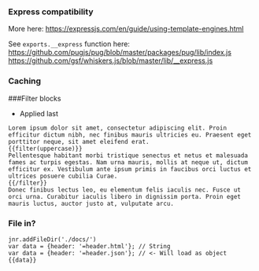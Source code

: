 


### Express compatibility

More here:
https://expressjs.com/en/guide/using-template-engines.html

See `exports.__express` function here:
https://github.com/pugjs/pug/blob/master/packages/pug/lib/index.js
https://github.com/gsf/whiskers.js/blob/master/lib/__express.js

### Caching

###Filter blocks

- Applied last

```
Lorem ipsum dolor sit amet, consectetur adipiscing elit. Proin efficitur dictum nibh, nec finibus mauris ultricies eu. Praesent eget porttitor neque, sit amet eleifend erat.
{{filter(uppercase)}}
Pellentesque habitant morbi tristique senectus et netus et malesuada fames ac turpis egestas. Nam urna mauris, mollis at neque ut, dictum efficitur ex. Vestibulum ante ipsum primis in faucibus orci luctus et ultrices posuere cubilia Curae.
{{/filter}}
Donec finibus lectus leo, eu elementum felis iaculis nec. Fusce ut orci urna. Curabitur iaculis libero in dignissim porta. Proin eget mauris luctus, auctor justo at, vulputate arcu.

```

### File in?

```
jnr.addFileDir('./docs/')
var data = {header: '=header.html'}; // String
var data = {header: '=header.json'}; // <- Will load as object
{{data}}
```
